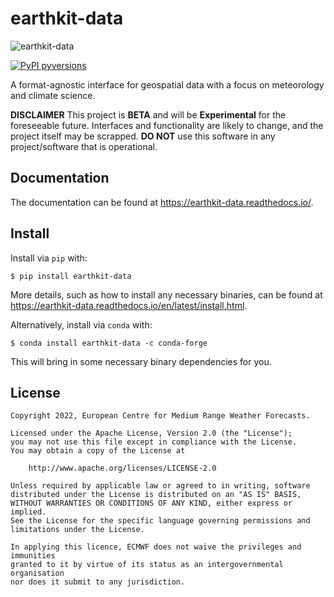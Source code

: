 # earthkit-data

![earthkit-data](https://raw.githubusercontent.com/ecmwf/earthkit-data/develop/earthkit-data.png)

[![PyPI pyversions](https://img.shields.io/pypi/pyversions/earthkit-data.svg)](https://pypi.python.org/pypi/earthkit-data/)

A format-agnostic interface for geospatial data with a focus on meteorology and
climate science.

**DISCLAIMER**
This project is **BETA** and will be **Experimental** for the foreseeable future.
Interfaces and functionality are likely to change, and the project itself may be scrapped.
**DO NOT** use this software in any project/software that is operational.

## Documentation

The documentation can be found at https://earthkit-data.readthedocs.io/.

## Install

Install via `pip` with:

```
$ pip install earthkit-data
```

More details, such as how to install any necessary binaries, can be found  at https://earthkit-data.readthedocs.io/en/latest/install.html.

Alternatively, install via `conda` with:

```
$ conda install earthkit-data -c conda-forge
```

This will bring in some necessary binary dependencies for you.

## License

```
Copyright 2022, European Centre for Medium Range Weather Forecasts.

Licensed under the Apache License, Version 2.0 (the "License");
you may not use this file except in compliance with the License.
You may obtain a copy of the License at

    http://www.apache.org/licenses/LICENSE-2.0

Unless required by applicable law or agreed to in writing, software
distributed under the License is distributed on an "AS IS" BASIS,
WITHOUT WARRANTIES OR CONDITIONS OF ANY KIND, either express or implied.
See the License for the specific language governing permissions and
limitations under the License.

In applying this licence, ECMWF does not waive the privileges and immunities
granted to it by virtue of its status as an intergovernmental organisation
nor does it submit to any jurisdiction.
```
